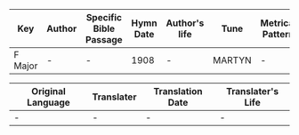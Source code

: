 Key | Author   | Specific Bible Passage     |Hymn Date |Author's life |Tune |Metrical Pattern   |Composer/Source
-- | --------- | ---------------------------|----------|--------------|-----|-------------------|-------------  
F Major |- |- |1908 |- |MARTYN |- |-

Original Language | Translater | Translation Date   | Translater's Life  
----------------- | --------- | --------------------|-------------     
\- |- |- |-
